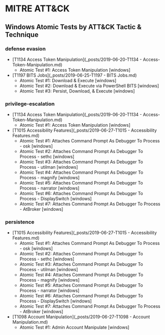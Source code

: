# MITRE ATT&CK

## Windows Atomic Tests by ATT&CK Tactic & Technique

### defense evasion

- [T1134 Access Token Manipulation](_posts/2019-06-20-T1134 - Access-Token-Manipulation.md)
	- Atomic Test #1: Access Token Manipulation [windows]
- [T1197 BITS Jobs](_posts/2019-06-25-T1197 - BITS Jobs.md)
	- Atomic Test #1: Download & Execute [windows]
	- Atomic Test #2: Download & Execute via PowerShell BITS [windows]
	- Atomic Test #3: Persist, Download, & Execute [windows]

### privilege-escalation

- [T1134 Access Token Manipulation](_posts/2019-06-20-T1134 - Access-Token-Manipulation.md)
	- Atomic Test #1: Access Token Manipulation [windows]
- [T1015 Accessibility Features](_posts/2019-06-27-T1015 - Accessibility Features.md)
  - Atomic Test #1: Attaches Command Prompt As Debugger To Process - osk [windows]
  - Atomic Test #2: Attaches Command Prompt As Debugger To Process - sethc [windows]
  - Atomic Test #3: Attaches Command Prompt As Debugger To Process - utilman [windows]
  - Atomic Test #4: Attaches Command Prompt As Debugger To Process - magnify [windows]
  - Atomic Test #5: Attaches Command Prompt As Debugger To Process - narrator [windows]
  - Atomic Test #6: Attaches Command Prompt As Debugger To Process - DisplaySwitch [windows]
  - Atomic Test #7: Attaches Command Prompt As Debugger To Process - AtBroker [windows]
  
### persistence

- [T1015 Accessibility Features](_posts/2019-06-27-T1015 - Accessibility Features.md)
  - Atomic Test #1: Attaches Command Prompt As Debugger To Process - osk [windows]
  - Atomic Test #2: Attaches Command Prompt As Debugger To Process - sethc [windows]
  - Atomic Test #3: Attaches Command Prompt As Debugger To Process - utilman [windows]
  - Atomic Test #4: Attaches Command Prompt As Debugger To Process - magnify [windows]
  - Atomic Test #5: Attaches Command Prompt As Debugger To Process - narrator [windows]
  - Atomic Test #6: Attaches Command Prompt As Debugger To Process - DisplaySwitch [windows]
  - Atomic Test #7: Attaches Command Prompt As Debugger To Process - AtBroker [windows]  
- [T1098 Account Manipulation](_posts/2019-06-27-T1098 - Account Manipulation.md)
  - Atomic Test #1: Admin Account Manipulate [windows]
